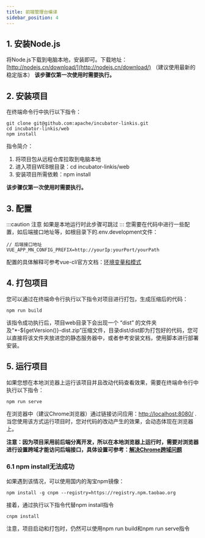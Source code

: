 ```yaml
---
title: 前端管理台编译
sidebar_position: 4
---
```



## 1. 安装Node.js

将Node.js下载到电脑本地，安装即可。下载地址：[http://nodejs.cn/download/](http://nodejs.cn/download/) （建议使用最新的稳定版本）
**该步骤仅第一次使用时需要执行。**

## 2. 安装项目

在终端命令行中执行以下指令：

```
git clone git@github.com:apache/incubator-linkis.git
cd incubator-linkis/web
npm install
```

指令简介：

1. 将项目包从远程仓库拉取到电脑本地
2. 进入项目WEB根目录：cd incubator-linkis/web
3. 安装项目所需依赖：npm install

**该步骤仅第一次使用时需要执行。**

## 3. 配置

:::caution 注意
如果是本地运行时此步骤可跳过
:::
您需要在代码中进行一些配置，如后端接口地址等，如根目录下的.env.development文件：

```
// 后端接口地址
VUE_APP_MN_CONFIG_PREFIX=http://yourIp:yourPort/yourPath
```

配置的具体解释可参考vue-cli官方文档：[环境变量和模式](https://cli.vuejs.org/zh/guide/mode-and-env.html#%E7%8E%AF%E5%A2%83%E5%8F%98%E9%87%8F%E5%92%8C%E6%A8%A1%E5%BC%8F)

## 4. 打包项目

您可以通过在终端命令行执行以下指令对项目进行打包，生成压缩后的代码：

```
npm run build
```

该指令成功执行后，项目web目录下会出现一个 “dist” 的文件夹及“*-${getVersion()}-dist.zip”压缩文件，目录dist/dist即为打包好的代码，您可以直接将该文件夹放进您的静态服务器中，或者参考安装文档，使用脚本进行部署安装。

## 5. 运行项目

如果您想在本地浏览器上运行该项目并且改动代码查看效果，需要在终端命令行中执行以下指令：

```
npm run serve
```

在浏览器中（建议Chrome浏览器）通过链接访问应用：[http://localhost:8080/](http://localhost:8080/) .
当您使用该方式运行项目时，您对代码的改动产生的效果，会动态体现在浏览器上。

**注意：因为项目采用前后端分离开发，所以在本地浏览器上运行时，需要对浏览器进行设置跨域才能访问后端接口，具体设置可参考：[解决Chrome跨域问题](https://www.jianshu.com/p/56b1e01e6b6a)**

### 6.1 npm install无法成功

如果遇到该情况，可以使用国内的淘宝npm镜像：

```
npm install -g cnpm --registry=https://registry.npm.taobao.org
```

接着，通过执行以下指令代替npm install指令

```
cnpm install
```

注意，项目启动和打包时，仍然可以使用npm run build和npm run serve指令
